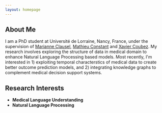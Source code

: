 ```yaml
---
layout: homepage
---
```


## About Me


I am a PhD student at Université de Lorraine, Nancy, France, under the supervision of <a href="https://sites.google.com/site/marianneclausel/home?authuser=0">Marianne Clausel</a>, <a href="https://perso.atilf.fr/mconstant/">Mathieu Constant</a> and <a href="https://xavieratcern.github.io/index.html">Xavier Coubez</a>. My research involves exploring the structure of data in medical domain to enhance Natural Language Processing based models. Most recently, I'm interested in 1) exploiting temporal characterstics of medical data to create better outcome prediction models, and 2) integrating knowledge graphs to complement medical decision support systems.



## Research Interests

- **Medical Language Understanding** 
- **Natural Language Processing** 

